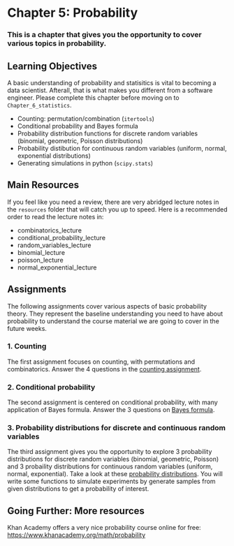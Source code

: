 # Chapter 5: Probability

### This is a chapter that gives you the opportunity to cover various topics in probability.

## Learning Objectives
A basic understanding of probability and statisitics is vital to becoming a
data scientist. Afterall, that is what makes you different from a software
engineer. Please complete this chapter before moving on to ```Chapter_6_statistics```.

  - Counting: permutation/combination (`itertools`)
  - Conditional probability and Bayes formula
  - Probability distribution functions for discrete random variables (binomial, geometric, Poisson distributions)
  - Probability distibution for continuous random variables (uniform, normal, exponential distributions)
  - Generating simulations in python (`scipy.stats`)

## Main Resources
If you feel like you need a review, there are very abridged lecture notes in
the ```resources``` folder that will catch you up to speed. Here is a recommended order to read the lecture notes in:

 - combinatorics_lecture
 - conditional_probability_lecture
 - random_variables_lecture
 - binomial_lecture
 - poisson_lecture
 - normal_exponential_lecture

## Assignments

The following assignments cover various aspects of basic probability theory. They represent the baseline understanding you need to have about probability to understand the course material we are going to cover in the future weeks.

### 1. Counting

The first assignment focuses on counting, with permutations and combinatorics. Answer the 4 questions in the [counting assignment](assignments/assignment_1_counting.md).

### 2. Conditional probability

The second assignment is centered on conditional probability, with many application of Bayes formula. Answer the 3 questions on [Bayes formula](assignments/assignment_2_conditional_proba.md).

### 3. Probability distributions for discrete and continuous random variables

The third assignment gives you the opportunity to explore 3 probability distributions for discrete random variables (binomial, geometric, Poisson) and 3 probaility distributions for continuous random variables (uniform, normal, exponential). Take a look at these [probability distributions](assignments/assignment_3_probability_distribution.md). You will write some functions to simulate experiments by generate samples from given distributions to get a probability of interest.


## Going Further: More resources

Khan Academy offers a very nice probability course online for free:  https://www.khanacademy.org/math/probability

